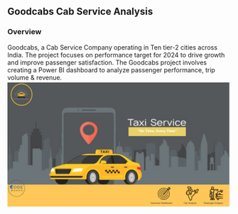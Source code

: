 ## **Goodcabs Cab Service Analysis**
### Overview
Goodcabs, a Cab Service Company operating in Ten tier-2 cities across India. The project focuses on performance target for 2024 to drive growth and improve passenger satisfaction. The Goodcabs project involves creating a Power BI dashboard to analyze passenger performance, trip volume & revenue.
![image alt](https://github.com/sanu-9/Goodcabs_Analysis/blob/038ceb970c423b4aa894da67837ebc65bf9533bf/datasets/Screenshot%20(144).png?raw=true)
